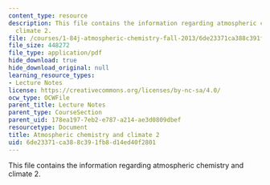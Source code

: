 ```yaml
---
content_type: resource
description: This file contains the information regarding atmospheric chemistry and
  climate 2.
file: /courses/1-84j-atmospheric-chemistry-fall-2013/6de23371ca388c391fb8d14ed40f2801_MIT1_84JF13_Lec22_clmate2.pdf
file_size: 448272
file_type: application/pdf
hide_download: true
hide_download_original: null
learning_resource_types:
- Lecture Notes
license: https://creativecommons.org/licenses/by-nc-sa/4.0/
ocw_type: OCWFile
parent_title: Lecture Notes
parent_type: CourseSection
parent_uid: 178ea197-7eb2-e787-a214-ae3d0809dbef
resourcetype: Document
title: Atmospheric chemistry and climate 2
uid: 6de23371-ca38-8c39-1fb8-d14ed40f2801
---
```

This file contains the information regarding atmospheric chemistry and climate 2.